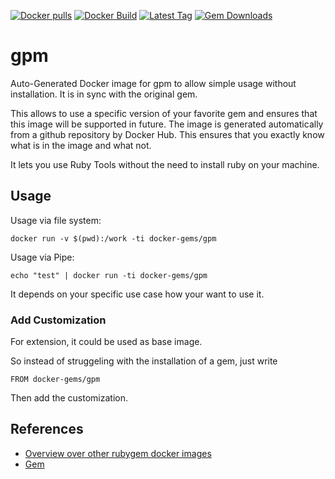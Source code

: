 [![Docker pulls](https://img.shields.io/docker/pulls/rubygem/gpm.svg)](https://hub.docker.com/r/rubygem/gpm/)
[![Docker Build](https://img.shields.io/docker/automated/rubygem/gpm.svg)](https://hub.docker.com/r/rubygem/gpm/)
[![Latest Tag](https://img.shields.io/github/tag/docker-rubygem/gpm.svg)](https://hub.docker.com/r/rubygem/gpm/)
[![Gem Downloads](https://img.shields.io/gem/dt/gpm.svg)](https://rubygems.org/gems/gpm/)
# gpm

Auto-Generated Docker image for gpm to allow simple usage without installation.
It is in sync with the original gem.

This allows to use a specific version of your favorite gem and ensures that this image will be supported in future.
The image is generated automatically from a github repository by Docker Hub.
This ensures that you exactly know what is in the image and what not.

It lets you use Ruby Tools without the need to install ruby on your machine.

## Usage

Usage via file system:

`docker run -v $(pwd):/work -ti docker-gems/gpm`

Usage via Pipe:

`echo "test" | docker run -ti docker-gems/gpm`

It depends on your specific use case how your want to use it.

### Add Customization

For extension, it could be used as base image.

So instead of struggeling with the installation of a gem, just write

`FROM docker-gems/gpm`

Then add the customization.

## References

 - [Overview over other rubygem docker images](https://github.com/thinkbot/docker-rubygem)
 - [Gem](https://rubygems.org/gems/gpm/)
